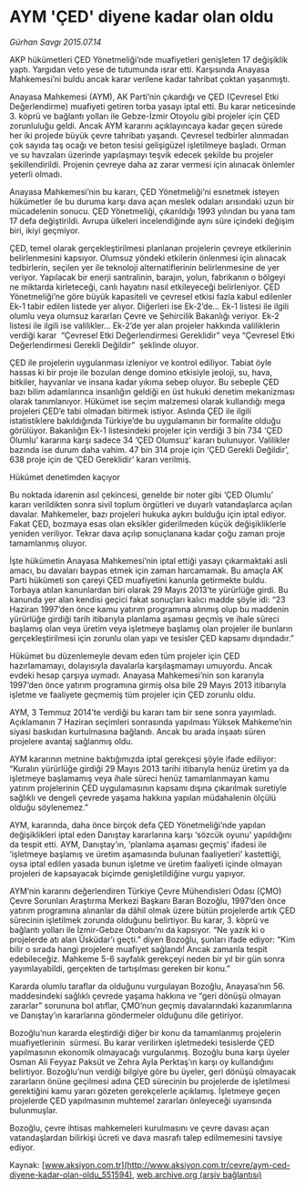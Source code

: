 # AYM 'ÇED' diyene kadar olan oldu

*Gürhan Savgı 2015.07.14*

<div class="pNewsDetailMainContent" itemprop="articleBody">
 <p>
  AKP hükümetleri ÇED Yönetmeliği’nde muafiyetleri genişleten 17 değişiklik yaptı. Yargıdan veto yese de tutumunda ısrar etti. Karşısında Anayasa Mahkemesi’ni buldu ancak karar verilene kadar tahribat çoktan yaşanmıştı.
 </p>
 <p>
  Anayasa Mahkemesi (AYM), AK Parti’nin çıkardığı ve ÇED (Çevresel Etki Değerlendirme) muafiyeti getiren torba yasayı iptal etti. Bu karar neticesinde 3. köprü ve bağlantı yolları ile Gebze-İzmir Otoyolu gibi projeler için ÇED zorunluluğu geldi. Ancak AYM kararını açıklayıncaya kadar geçen sürede her iki projede büyük çevre tahribatı yaşandı. Çevresel tedbirler alınmadan çok sayıda taş ocağı ve beton tesisi gelişigüzel işletilmeye başladı. Orman ve su havzaları üzerinde yapılaşmayı teşvik edecek şekilde bu projeler şekillendirildi. Projenin çevreye daha az zarar vermesi için alınacak önlemler yeterli olmadı.
 </p>
 <p>
  Anayasa Mahkemesi’nin bu kararı, ÇED Yönetmeliği’ni esnetmek isteyen hükümetler ile bu duruma karşı dava açan meslek odaları arısındaki uzun bir mücadelenin sonucu. ÇED Yönetmeliği, çıkarıldığı 1993 yılından bu yana tam 17 defa değiştirildi. Avrupa ülkeleri incelendiğinde aynı süre içindeki değişim biri, ikiyi geçmiyor.
 </p>
 <p>
  ÇED, temel olarak gerçekleştirilmesi planlanan projelerin çevreye etkilerinin belirlenmesini kapsıyor. Olumsuz yöndeki etkilerin önlenmesi için alınacak tedbirlerin, seçilen yer ile teknoloji alternatiflerinin belirlenmesine de yer veriyor. Yapılacak bir enerji santralinin, barajın, yolun, fabrikanın o bölgeyi ne miktarda kirleteceği, canlı hayatını nasıl etkileyeceği belirleniyor. ÇED Yönetmeliği’ne göre büyük kapasiteli ve çevresel etkisi fazla kabul edilenler Ek-1 tabir edilen listede yer alıyor. Diğerleri ise Ek-2’de... Ek-1 listesi ile ilgili olumlu veya olumsuz kararları Çevre ve Şehircilik Bakanlığı veriyor. Ek-2 listesi ile ilgili ise valilikler… Ek-2’de yer alan projeler hakkında valiliklerin verdiği karar  “Çevresel Etki Değerlendirmesi Gereklidir” veya “Çevresel Etki Değerlendirmesi Gerekli Değildir”  şeklinde oluyor.
 </p>
 <p>
  ÇED ile projelerin uygulanması izleniyor ve kontrol ediliyor. Tabiat öyle hassas ki bir proje ile bozulan denge domino etkisiyle jeoloji, su, hava, bitkiler, hayvanlar ve insana kadar yıkıma sebep oluyor. Bu sebeple ÇED bazı bilim adamlarınca insanlığın geldiği en üst hukuki denetim mekanizması olarak tanımlanıyor. Hükümet ise seçim malzemesi olarak kullandığı mega projeleri ÇED’e tabi olmadan bitirmek istiyor. Aslında ÇED ile ilgili istatistiklere bakıldığında Türkiye’de bu uygulamanın bir formalite olduğu görülüyor. Bakanlığın Ek-1 listesindeki projeler için verdiği 3 bin 734 ‘ÇED Olumlu’ kararına karşı sadece 34 ‘ÇED Olumsuz’ kararı bulunuyor. Valilikler bazında ise durum daha vahim. 47 bin 314 proje için ‘ÇED Gerekli Değildir’, 638 proje için de ‘ÇED Gereklidir’ kararı verilmiş.
 </p>
 <p>
  Hükümet denetimden kaçıyor
 </p>
 <p>
  Bu noktada idarenin asıl çekincesi, genelde bir noter gibi ‘ÇED Olumlu’ kararı verildikten sonra sivil toplum örgütleri ve duyarlı vatandaşlarca açılan davalar. Mahkemeler, bazı projeleri hukuka aykırı bulduğu için iptal ediyor. Fakat ÇED, bozmaya esas olan eksikler giderilmeden küçük değişikliklerle yeniden veriliyor. Tekrar dava açılıp sonuçlanana kadar çoğu zaman proje tamamlanmış oluyor.
 </p>
 <p>
  İşte hükümetin Anayasa Mahkemesi’nin iptal ettiği yasayı çıkarmaktaki asli amacı, bu davaları baypas etmek için zaman harcamamak. Bu amaçla AK Parti hükümeti son çareyi ÇED muafiyetini kanunla getirmekte buldu. Torbaya atılan kanunlardan biri olarak 29 Mayıs 2013’te yürürlüğe girdi. Bu kanunda yer alan kendisi geçici fakat sonuçları kalıcı madde şöyle idi: “23 Haziran 1997’den önce kamu yatırım programına alınmış olup bu maddenin yürürlüğe girdiği tarih itibarıyla planlama aşaması geçmiş ve ihale süreci başlamış olan veya üretim veya işletmeye başlamış olan projeler ile bunların gerçekleştirilmesi için zorunlu olan yapı ve tesisler ÇED kapsamı dışındadır.”
 </p>
 <p>
  Hükümet bu düzenlemeyle devam eden tüm projeler için ÇED hazırlamamayı, dolayısıyla davalarla karşılaşmamayı umuyordu. Ancak evdeki hesap çarşıya uymadı. Anayasa Mahkemesi’nin son kararıyla 1997’den önce yatırım programına girmiş olsa bile 29 Mayıs 2013 itibarıyla işletme ve faaliyete geçmemiş tüm projeler için ÇED zorunlu oldu.
 </p>
 <p>
  AYM, 3 Temmuz 2014’te verdiği bu kararı tam bir sene sonra yayımladı. Açıklamanın 7 Haziran seçimleri sonrasında yapılması Yüksek Mahkeme’nin siyasi baskıdan kurtulmasına bağlandı. Ancak bu arada inşaatı süren projelere avantaj sağlanmış oldu.
 </p>
 <p>
  AYM kararının metnine baktığımızda iptal gerekçesi şöyle ifade ediliyor: “Kuralın yürürlüğe girdiği 29 Mayıs 2013 tarihi itibarıyla henüz üretim ya da işletmeye başlamamış veya ihale süreci henüz tamamlanmayan kamu yatırım projelerinin ÇED uygulamasının kapsamı dışına çıkarılmak suretiyle sağlıklı ve dengeli çevrede yaşama hakkına yapılan müdahalenin ölçülü olduğu söylenemez.”
 </p>
 <p>
  AYM, kararında, daha önce birçok defa ÇED Yönetmeliği’nde yapılan değişiklikleri iptal eden Danıştay kararlarına karşı ‘sözcük oyunu’ yapıldığını da tespit etti. AYM, Danıştay’ın, ‘planlama aşaması geçmiş’ ifadesi ile ‘işletmeye başlamış ve üretim aşamasında bulunan faaliyetleri’ kastettiği, oysa iptal edilen yasada bunun işletme ve üretim faaliyeti içinde olmayan projeleri de kapsayacak biçimde genişletildiğine vurgu yapıyor.
 </p>
 <p>
  AYM’nin kararını değerlendiren Türkiye Çevre Mühendisleri Odası (ÇMO) Çevre Sorunları Araştırma Merkezi Başkanı Baran Bozoğlu, 1997’den önce yatırım programına alınanlar da dâhil olmak üzere bütün projelerde artık ÇED sürecinin işletilmek zorunda olduğunu belirtiyor. Bu karar, 3. köprü ve bağlantı yolları ile İzmir-Gebze Otobanı’nı da kapsıyor. “Ne yazık ki o projelerde atı alan Üsküdar’ı geçti.” diyen Bozoğlu, şunları ifade ediyor: “Kim bilir o sırada hangi projelere muafiyet sağlandı! Ancak zamanla tespit edebileceğiz. Mahkeme 5-6 sayfalık gerekçeyi neden bir yıl bir gün sonra yayımlayabildi, gerçekten de tartışılması gereken bir konu.”
 </p>
 <p>
  Kararda olumlu taraflar da olduğunu vurgulayan Bozoğlu, Anayasa’nın 56. maddesindeki sağlıklı çevrede yaşama hakkına ve “geri dönüşü olmayan zararlar” sorununa bol atıflar, ÇMO’nun geçmiş davalarındaki kazanımlarına ve Danıştay’ın kararlarına göndermeler olduğunu dile getiriyor.
 </p>
 <p>
  Bozoğlu’nun kararda eleştirdiği diğer bir konu da tamamlanmış projelerin muafiyetlerinin  sürmesi. Bu karar verilirken işletmedeki tesislerde ÇED  yapılmasının ekonomik olmayacağı vurgulanmış. Bozoğlu buna karşı üyeler Osman Ali Feyyaz Paksüt ve Zehra Ayla Perktaş’ın karşı oy kullandığını belirtiyor. Bozoğlu’nun verdiği bilgiye göre bu üyeler, geri dönüşü olmayacak zararların önüne geçilmesi adına ÇED sürecinin bu projelerde de işletilmesi gerektiğini kamu yararı gözeten gerekçelerle açıklamış. İşletmeye geçen projelerde ÇED yapılmasının muhtemel zararları önleyeceği uyarısında bulunmuşlar.
 </p>
 <p>
  Bozoğlu, çevre ihtisas mahkemeleri kurulmasını ve çevre davası açan vatandaşlardan bilirkişi ücreti ve dava masrafı talep edilmemesini tavsiye ediyor.
 </p>
</div>


Kaynak: [www.aksiyon.com.tr](http://www.aksiyon.com.tr/cevre/aym-ced-diyene-kadar-olan-oldu_551594), [web.archive.org (arşiv bağlantısı)](http://web.archive.org/web/20150731123747/http://www.aksiyon.com.tr/cevre/aym-ced-diyene-kadar-olan-oldu_551594)
